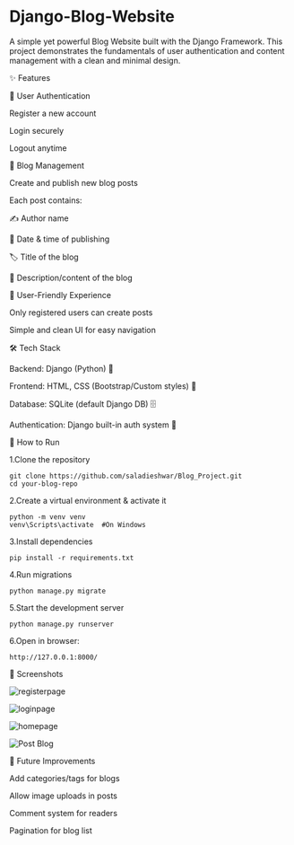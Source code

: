 # Django-Blog-Website

A simple yet powerful Blog Website built with the Django Framework.
This project demonstrates the fundamentals of user authentication and content management with a clean and minimal design.

✨ Features

🔹 User Authentication

   Register a new account

   Login securely

   Logout anytime

🔹 Blog Management

  Create and publish new blog posts

Each post contains:

  ✍️ Author name

  📅 Date & time of publishing

  🏷️ Title of the blog

  📖 Description/content of the blog

🔹 User-Friendly Experience

  Only registered users can create posts

  Simple and clean UI for easy navigation

🛠️ Tech Stack

  Backend: Django (Python) 🐍

  Frontend: HTML, CSS (Bootstrap/Custom styles) 🎨

  Database: SQLite (default Django DB) 🗄️

  Authentication: Django built-in auth system 🔐

🚀 How to Run

1.Clone the repository

    git clone https://github.com/saladieshwar/Blog_Project.git
    cd your-blog-repo


2.Create a virtual environment & activate it

    python -m venv venv
    venv\Scripts\activate  #On Windows 


3.Install dependencies

    pip install -r requirements.txt


4.Run migrations

    python manage.py migrate


5.Start the development server

    python manage.py runserver


6.Open in browser:

    http://127.0.0.1:8000/


📸 Screenshots


![registerpage](https://github.com/user-attachments/assets/8a910cf3-b03f-44df-85f5-19cccbd2646b)

![loginpage](https://github.com/user-attachments/assets/c30fe171-a970-4f75-b221-a5377f5bf789)

![homepage](https://github.com/user-attachments/assets/af931ce9-d12c-4cca-874e-89fea219d228)

![Post Blog](https://github.com/user-attachments/assets/99369213-77e8-4a71-9d24-80dc978a2cec)

🌟 Future Improvements

  Add categories/tags for blogs

  Allow image uploads in posts

  Comment system for readers

  Pagination for blog list

